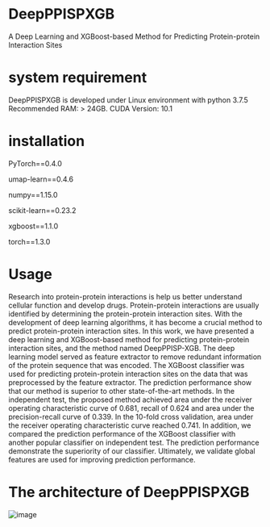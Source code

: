 # **DeepPPISPXGB** 
A Deep Learning and XGBoost-based Method for Predicting Protein-protein Interaction Sites 

# **system requirement** 
DeepPPISPXGB is developed under Linux environment with python 3.7.5 Recommended RAM: > 24GB.  CUDA Version: 10.1 
# **installation** 

PyTorch==0.4.0

umap-learn==0.4.6

numpy==1.15.0

scikit-learn==0.23.2

xgboost==1.1.0

torch==1.3.0

# **Usage** 

Research into protein-protein interactions is help us better understand cellular function and develop drugs. Protein-protein interactions are usually identified by determining the protein-protein interaction sites. With the development of deep learning algorithms, it has become a crucial method to predict protein-protein interaction sites. In this work, we have presented a deep learning and XGBoost-based method for predicting protein-protein interaction sites, and the method named DeepPPISP-XGB. The deep learning model served as feature extractor to remove redundant information of the protein sequence that was encoded. The XGBoost classifier was used for predicting protein-protein interaction sites on the data that was preprocessed by the feature extractor. The prediction performance show that our method is superior to other state-of-the-art methods. In the independent test, the proposed method achieved area under the receiver operating characteristic curve of 0.681, recall of 0.624 and area under the precision-recall curve of 0.339. In the 10-fold cross validation, area under the receiver operating characteristic curve reached 0.741. In addition, we compared the prediction performance of the XGBoost classifier with another popular classifier on independent test. The prediction performance demonstrate the superiority of our classifier. Ultimately, we validate global features are used for improving prediction performance.

# **The architecture of DeepPPISPXGB** 
![image](https://user-images.githubusercontent.com/52057084/125041958-eaf77180-e0cb-11eb-8080-6c4314d6e148.png)



